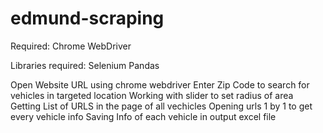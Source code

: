 # edmund-scraping

Required:
Chrome WebDriver

Libraries required:
Selenium
Pandas

Open Website URL using chrome webdriver
Enter Zip Code to search for vehicles in targeted location
Working with slider to set radius of area
Getting List of URLS in the page of all vechicles
Opening urls 1 by 1 to get every vehicle info
Saving Info of each vehicle in output excel file
